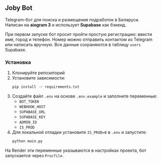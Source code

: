 ## Joby Bot

Telegram-бот для поиска и размещения подработок в Беларуси. Написан на **aiogram 3** и использует **Supabase** как бэкенд.

При первом запуске бот просит пройти простую регистрацию: ввести имя, город и
телефон. Номер можно отправить контактом из Telegram или написать вручную.
Все данные сохраняются в таблицу `users` Supabase.

### Установка
1. Клонируйте репозиторий
2. Установите зависимости:
   ```bash
   pip install -r requirements.txt
   ```
3. Создайте файл `.env` на основе `.env.example` и заполните переменные:
   - `BOT_TOKEN`
   - `WEBHOOK_HOST`
   - `SUPABASE_URL`
   - `SUPABASE_KEY`
   - `ADMIN_ID`
   - `IS_PROD`
4. Для локальной отладки установите `IS_PROD=0` в `.env` и запустите:
   ```bash
   python main.py
   ```

На Render эти переменные указываются в настройках проекта, бот запускается через `Procfile`.
